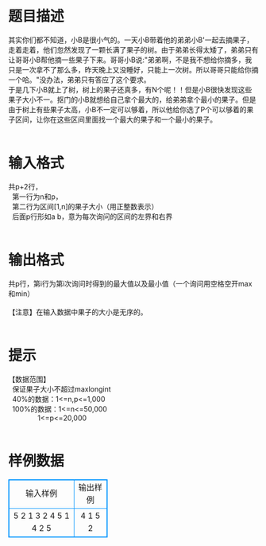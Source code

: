 # 

 
 # 题目描述 
其实你们都不知道，小B是很小气的。一天小B带着他的弟弟小B'一起去摘果子，走着走着，他们忽然发现了一颗长满了果子的树。由于弟弟长得太矮了，弟弟只有让哥哥小B帮他摘一些果子下来。哥哥小B说:"弟弟啊，不是我不想给你摘多，我只是一次拿不了那么多，昨天晚上又没睡好，只能上一次树。所以哥哥只能给你摘一个哈。"没办法，弟弟只有答应了这个要求。<BR>于是几下小B就上了树，树上的果子还真多，有N个呢！！但是小B很快发现这些果子大小不一。抠门的小B就想给自己拿个最大的，给弟弟拿个最小的果子。但是由于树上有些果子太高，小B不一定可以够着，所以他给你选了P个可以够着的果子区间，让你在这些区间里面找一个最大的果子和一个最小的果子。<BR><BR> 

 
 # 输入格式 
共p+2行，<BR>&nbsp;&nbsp;第一行为n和p，<BR>&nbsp;&nbsp;第二行为区间[1,n]的果子大小（用正整数表示）<BR>&nbsp;&nbsp;后面p行形如a&nbsp;b，意为每次询问的区间的左界和右界<BR><BR> 

 
 # 输出格式 
共p行，第i行为第i次询问时得到的最大值以及最小值（一个询问用空格空开max和min）<BR><BR>【注意】在输入数据中果子的大小是无序的。<BR><BR> 

 
 # 提示 
【数据范围】<BR>&nbsp;&nbsp;保证果子大小不超过maxlongint<BR>&nbsp;&nbsp;40%的数据：1&lt;=n,p&lt;=1,000<BR>&nbsp;&nbsp;100%的数据：1&lt;=n&lt;=50,000<BR>&nbsp;&nbsp;&nbsp;&nbsp;&nbsp;&nbsp;&nbsp;&nbsp;&nbsp;&nbsp;&nbsp;&nbsp;&nbsp;&nbsp;&nbsp;1&lt;=p&lt;=20,000<BR><BR> 
# 样例数据
<style>
        table,table tr th, table tr td { border:1px solid #0094ff; }
        table { width: 200px; min-height: 25px; line-height: 25px; text-align: center; border-collapse: collapse;}   
    </style>
<table>
	<tr>
		<td>输入样例</td>
		<td>输出样例</td>
	</tr>
<tr><td>5 2
1 3 2 4 5
1 4
2 5

</td><td>4 1
5 2

</td></tr></table>
